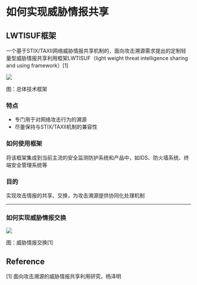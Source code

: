 # 如何实现威胁情报共享

## LWTISUF框架

一个基于STIX/TAXII网络威胁情报共享机制的，面向攻击溯源需求提出的定制轻量型威胁情报共享利用框架LWTISUF（light weight threat intelligence sharing and using framework）[1]

![](https://image-host-toky.oss-cn-shanghai.aliyuncs.com/20200325161133.png)

图：总体技术框架



### 特点

-  专门用于对网络攻击行为的溯源
- 尽量保持与STIX/TAXII机制的兼容性



### 如何使用框架

将该框架集成到当前主流的安全监测防护系统和产品中，如IDS、防火墙系统、终端安全管理系统等



### 目的

实现攻击情报的共享、交换，为攻击溯源提供协同化处理机制



---

### 如何实现威胁情报交换

![](https://image-host-toky.oss-cn-shanghai.aliyuncs.com/20200326103236.png)

图：威胁情报交换[1]









## Reference

[1]  面向攻击溯源的威胁情报共享利用研究，杨泽明